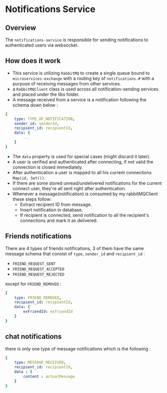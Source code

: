 # Notifications Service

## Overview
The `notifications-service` is responsible for sending notifications to authenticated users via websocket.

## How does it work
- This service is utilizing `RabbitMQ` to create a single queue bound to `microservices-exchange` with a routing key of `notifications.#` with a purpose of receiving messages from other services.
- a `RabbitMQClient` class is used across all notification-sending services and placed under the libs folder.
- A message received from a service is a notification following the schema down below :

```yaml
{
    type: TYPE_OF_NOTIFICATION,
    sender_id: senderId, 
    recipient_id: recipientId,
    data: {
        ... 
    }
}
```

- The `data` property is used for special cases (might discard it later).
- A user is verified and authenticated after connecting, if not valid the connection is closed immediately.
- After authentication a user is mapped to all his current connections `Map(id, Set())`.
- If there are some stored unread/undelivered notifications for the current connect user, they're all sent right after authentication.
- Whenever a message(notification) is consumed by my rabbitMQClient these steps follow:
    - Extract recipient ID from message.
    - Insert notification in database.
    - If recipient is connected, send notification to all the recipient's connections and mark it as delivered.


## Friends notifications

There are 4 types of friends notifications, 3 of them have the same message schema that consist of `type`, `sender_id` and `recipient_id` :
- `FRIEND_REQUEST_SENT` 
- `FRIEND_REQUEST_ACCEPTED`
- `FRIEND_REQUEST_REJECTED` 

except for `FRIEND_REMOVED` :

```yaml
{
    type: FRIEND_REMOVED,
    recipient_id: recipientId,
    data: {
        exFriendId: exfriendId
    }
}
```

## chat notifications
there is only one type of message notifications which is the following :

```yaml
{
    type: MESSAGE_RECEIVED,
    recipient_id: recipientId,
    data : {
        content : actualMessage
    }
}
```
